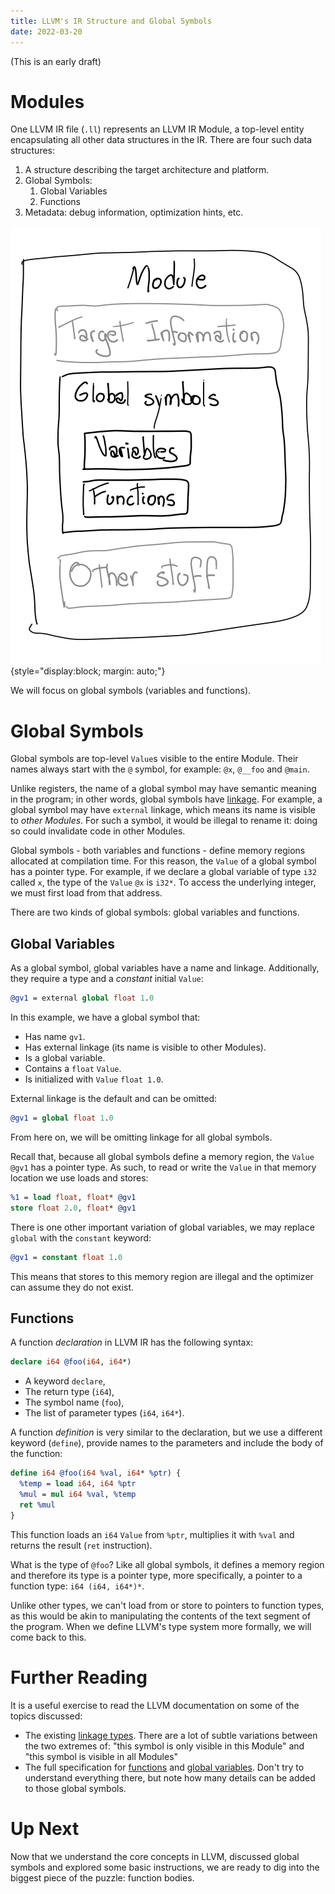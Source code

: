 ```yaml
---
title: LLVM's IR Structure and Global Symbols
date: 2022-03-20
---
```


(This is an early draft)

# Modules

One LLVM IR file (`.ll`) represents an LLVM IR Module, a top-level entity
encapsulating all other data structures in the IR. There are four such data
structures:

1. A structure describing the target architecture and platform.
2. Global Symbols:
   1. Global Variables
   2. Functions
4. Metadata: debug information, optimization hints, etc.

![](module_anatomy.svg){style="display:block; margin: auto;"}

We will focus on global symbols (variables and functions).

# Global Symbols

Global symbols are top-level `Value`s visible to the entire Module. Their names
always start with the `@` symbol, for example: `@x`, `@__foo` and `@main`.

Unlike registers, the name of a global symbol may have semantic meaning in the
program; in other words, global symbols have [linkage]. For example, a global
symbol may have `external` linkage, which means its name is visible to _other
Modules_. For such a symbol, it would be illegal to rename it: doing so could
invalidate code in other Modules.

Global symbols - both variables and functions - define memory regions allocated
at compilation time. For this reason, the `Value` of a global symbol has a
pointer type. For example, if we declare a global variable of type `i32` called
`x`, the type of the `Value` `@x` is `i32*`. To access the underlying integer,
we must first load from that address.

There are two kinds of global symbols: global variables and functions.

## Global Variables

As a global symbol, global variables have a name and linkage. Additionally,
they require a type and a _constant_ initial `Value`:

```llvm
@gv1 = external global float 1.0
```

In this example, we have a global symbol that:

* Has name `gv1`.
* Has external linkage (its name is visible to other Modules).
* Is a global variable.
* Contains a `float` `Value`.
* Is initialized with `Value` `float 1.0`.

External linkage is the default and can be omitted:

```llvm
@gv1 = global float 1.0
```

From here on, we will be omitting linkage for all global symbols.

Recall that, because all global symbols define a memory region, the `Value`
`@gv1` has a pointer type. As such, to read or write the `Value` in that memory
location we use loads and stores:

```llvm
%1 = load float, float* @gv1
store float 2.0, float* @gv1
```

There is one other important variation of global variables, we may replace
`global` with the `constant` keyword:

```llvm
@gv1 = constant float 1.0
```

This means that stores to this memory region are illegal and the optimizer can
assume they do not exist.

## Functions

A function _declaration_ in LLVM IR has the following syntax:

```llvm
declare i64 @foo(i64, i64*)
```

* A keyword `declare`,
* The return type (`i64`),
* The symbol name (`foo`),
* The list of parameter types (`i64`, `i64*`).

A function _definition_ is very similar to the declaration, but we use a
different keyword (`define`), provide names to the parameters and include the
body of the function:

```llvm
define i64 @foo(i64 %val, i64* %ptr) {
  %temp = load i64, i64 %ptr
  %mul = mul i64 %val, %temp
  ret %mul
}
```

This function loads an `i64` `Value` from `%ptr`, multiplies it with `%val` and
returns the result (`ret` instruction).

What is the type of `@foo`? Like all global symbols, it defines a memory region
and therefore its type is a pointer type, more specifically, a pointer to a
function type: `i64 (i64, i64*)*`.

Unlike other types, we can't load from or store to pointers to function types,
as this would be akin to manipulating the contents of the text segment of the
program. When we define LLVM's type system more formally, we will come back to
this.

# Further Reading

It is a useful exercise to read the LLVM documentation on some of the topics
discussed:

* The existing [linkage types]. There are a lot of subtle variations between
the two extremes of: "this symbol is only visible in this Module" and "this
symbol is visible in all Modules"
* The full specification for [functions] and [global variables]. Don't try to
understand everything there, but note how many details can be added to those
global symbols.

# Up Next

Now that we understand the core concepts in LLVM, discussed global symbols and
explored some basic instructions, we are ready to dig into the biggest piece of
the puzzle: function bodies.

[linkage]: https://en.wikipedia.org/wiki/Linkage_(software)
[linkage types]: https://llvm.org/docs/LangRef.html#linkage-types
[functions]: https://llvm.org/docs/LangRef.html#functions
[global variables]: https://llvm.org/docs/LangRef.html#global-variables
